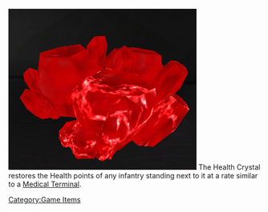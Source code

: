 ![](images/Health_crystal.jpg "fig:Health_crystal.jpg") The Health Crystal
restores the Health points of any infantry standing next to it at a rate
similar to a [Medical Terminal](Medical_Terminal.md).

[Category:Game Items](Category:Game_Items.md)
